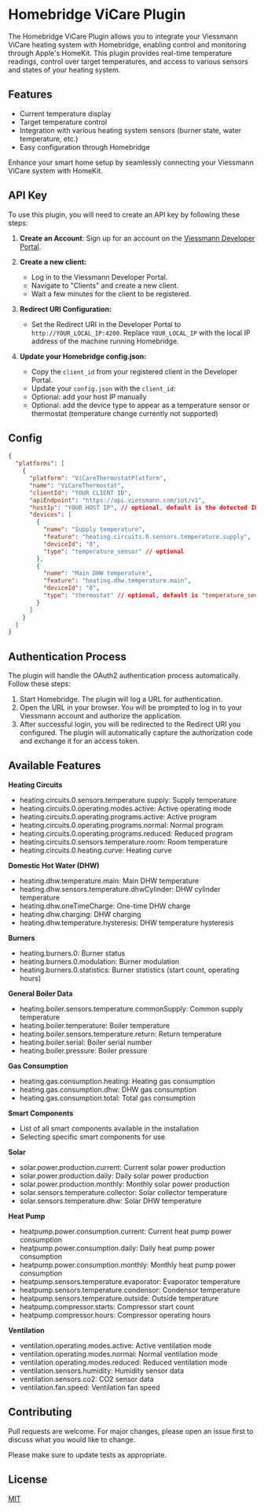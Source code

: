 # Homebridge ViCare Plugin

The Homebridge ViCare Plugin allows you to integrate your Viessmann ViCare heating system with Homebridge, enabling control and monitoring through Apple's HomeKit. This plugin provides real-time temperature readings, control over target temperatures, and access to various sensors and states of your heating system.

## Features

- Current temperature display
- Target temperature control
- Integration with various heating system sensors (burner state, water temperature, etc.)
- Easy configuration through Homebridge

Enhance your smart home setup by seamlessly connecting your Viessmann ViCare system with HomeKit.

## API Key

To use this plugin, you will need to create an API key by following these steps:

1. **Create an Account**: Sign up for an account on the [Viessmann Developer Portal](https://app.developer.viessmann.com/).

2. **Create a new client:**

   - Log in to the Viessmann Developer Portal.
   - Navigate to "Clients" and create a new client.
   - Wait a few minutes for the client to be registered.

3. **Redirect URI Configuration:**

   - Set the Redirect URI in the Developer Portal to `http://YOUR_LOCAL_IP:4200`. Replace `YOUR_LOCAL_IP` with the local IP address of the machine running Homebridge.

4. **Update your Homebridge config.json:**
   - Copy the `client_id` from your registered client in the Developer Portal.
   - Update your `config.json` with the `client_id`:
   - Optional: add your host IP manually
   - Optional: add the device type to appear as a temperature sensor or thermostat (temperature change currently not supported)

## Config

```json
{
  "platforms": [
    {
      "platform": "ViCareThermostatPlatform",
      "name": "ViCareThermostat",
      "clientId": "YOUR CLIENT ID",
      "apiEndpoint": "https://api.viessmann.com/iot/v1",
      "hostIp": "YOUR HOST IP", // optional, default is the detected IP address
      "devices": [
        {
          "name": "Supply temperature",
          "feature": "heating.circuits.0.sensors.temperature.supply",
          "deviceId": "0",
          "type": "temperature_sensor" // optional
        },
        {
          "name": "Main DHW temperature",
          "feature": "heating.dhw.temperature.main",
          "deviceId": "0",
          "type": "thermostat" // optional, default is "temperature_sensor"
        }
      ]
    }
  ]
}
```

## Authentication Process

The plugin will handle the OAuth2 authentication process automatically. Follow these steps:

1. Start Homebridge. The plugin will log a URL for authentication.
2. Open the URL in your browser. You will be prompted to log in to your Viessmann account and authorize the application.
3. After successful login, you will be redirected to the Redirect URI you configured. The plugin will automatically capture the authorization code and exchange it for an access token.

## Available Features

**Heating Circuits**

- heating.circuits.0.sensors.temperature.supply: Supply temperature
- heating.circuits.0.operating.modes.active: Active operating mode
- heating.circuits.0.operating.programs.active: Active program
- heating.circuits.0.operating.programs.normal: Normal program
- heating.circuits.0.operating.programs.reduced: Reduced program
- heating.circuits.0.sensors.temperature.room: Room temperature
- heating.circuits.0.heating.curve: Heating curve

**Domestic Hot Water (DHW)**

- heating.dhw.temperature.main: Main DHW temperature
- heating.dhw.sensors.temperature.dhwCylinder: DHW cylinder temperature
- heating.dhw.oneTimeCharge: One-time DHW charge
- heating.dhw.charging: DHW charging
- heating.dhw.temperature.hysteresis: DHW temperature hysteresis

**Burners**

- heating.burners.0: Burner status
- heating.burners.0.modulation: Burner modulation
- heating.burners.0.statistics: Burner statistics (start count, operating hours)

**General Boiler Data**

- heating.boiler.sensors.temperature.commonSupply: Common supply temperature
- heating.boiler.temperature: Boiler temperature
- heating.boiler.sensors.temperature.return: Return temperature
- heating.boiler.serial: Boiler serial number
- heating.boiler.pressure: Boiler pressure

**Gas Consumption**

- heating.gas.consumption.heating: Heating gas consumption
- heating.gas.consumption.dhw: DHW gas consumption
- heating.gas.consumption.total: Total gas consumption

**Smart Components**

- List of all smart components available in the installation
- Selecting specific smart components for use

**Solar**

- solar.power.production.current: Current solar power production
- solar.power.production.daily: Daily solar power production
- solar.power.production.monthly: Monthly solar power production
- solar.sensors.temperature.collector: Solar collector temperature
- solar.sensors.temperature.dhw: Solar DHW temperature

**Heat Pump**

- heatpump.power.consumption.current: Current heat pump power consumption
- heatpump.power.consumption.daily: Daily heat pump power consumption
- heatpump.power.consumption.monthly: Monthly heat pump power consumption
- heatpump.sensors.temperature.evaporator: Evaporator temperature
- heatpump.sensors.temperature.condensor: Condensor temperature
- heatpump.sensors.temperature.outside: Outside temperature
- heatpump.compressor.starts: Compressor start count
- heatpump.compressor.hours: Compressor operating hours

**Ventilation**

- ventilation.operating.modes.active: Active ventilation mode
- ventilation.operating.modes.normal: Normal ventilation mode
- ventilation.operating.modes.reduced: Reduced ventilation mode
- ventilation.sensors.humidity: Humidity sensor data
- ventilation.sensors.co2: CO2 sensor data
- ventilation.fan.speed: Ventilation fan speed

## Contributing

Pull requests are welcome. For major changes, please open an issue first to discuss what you would like to change.

Please make sure to update tests as appropriate.

## License

[MIT](https://choosealicense.com/licenses/mit/)
